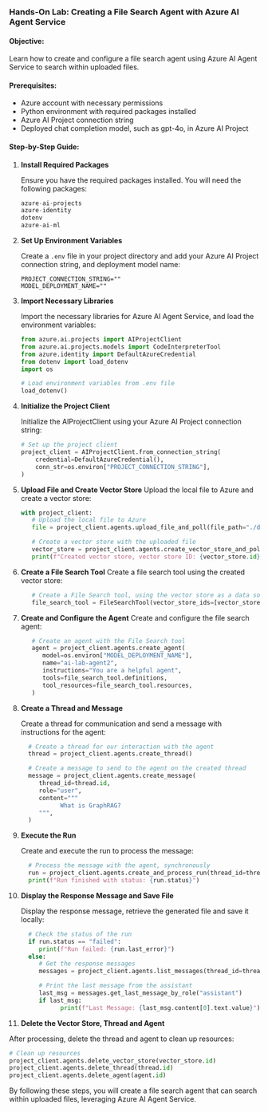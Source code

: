 ### Hands-On Lab: Creating a File Search Agent with Azure AI Agent Service

#### Objective:
Learn how to create and configure a file search agent using Azure AI Agent Service to search within uploaded files.

#### Prerequisites:
- Azure account with necessary permissions
- Python environment with required packages installed
- Azure AI Project connection string
- Deployed chat completion model, such as gpt-4o, in Azure AI Project

#### Step-by-Step Guide:

1. **Install Required Packages**

	Ensure you have the required packages installed. You will need the following packages:
	```python
	azure-ai-projects
	azure-identity
	dotenv
   azure-ai-ml
	```

2. **Set Up Environment Variables**

	Create a `.env` file in your project directory and add your Azure AI Project connection string, and deployment model name:
	```plaintext
	PROJECT_CONNECTION_STRING=""
	MODEL_DEPLOYMENT_NAME=""
	```

3. **Import Necessary Libraries**

	Import the necessary libraries for Azure AI Agent Service, and load the environment variables:
	```python
	from azure.ai.projects import AIProjectClient
	from azure.ai.projects.models import CodeInterpreterTool
	from azure.identity import DefaultAzureCredential
	from dotenv import load_dotenv
	import os
	
	# Load environment variables from .env file
	load_dotenv()
	```

4. **Initialize the Project Client**

	Initialize the AIProjectClient using your Azure AI Project connection string:
	```python
	# Set up the project client
	project_client = AIProjectClient.from_connection_string(
		credential=DefaultAzureCredential(),
		conn_str=os.environ["PROJECT_CONNECTION_STRING"],
	)
	```

5. **Upload File and Create Vector Store**
   Upload the local file to Azure and create a vector store:
   ```python
   with project_client:
      # Upload the local file to Azure
      file = project_client.agents.upload_file_and_poll(file_path="./data/intro_rag.md", purpose="assistants")

      # Create a vector store with the uploaded file
      vector_store = project_client.agents.create_vector_store_and_poll(file_ids=[file.id], name="sample_vector_store")
      print(f"Created vector store, vector store ID: {vector_store.id}")
   ```

6. **Create a File Search Tool**
   Create a file search tool using the created vector store:
   ```python
      # Create a File Search tool, using the vector store as a data source
      file_search_tool = FileSearchTool(vector_store_ids=[vector_store.id])
   ```

7. **Create and Configure the Agent**
   Create and configure the file search agent:
   ```python
      # Create an agent with the File Search tool
      agent = project_client.agents.create_agent(
         model=os.environ["MODEL_DEPLOYMENT_NAME"],
         name="ai-lab-agent2",
         instructions="You are a helpful agent",
         tools=file_search_tool.definitions,
         tool_resources=file_search_tool.resources,
      )
   ```

8. **Create a Thread and Message**

	Create a thread for communication and send a message with instructions for the agent:
	```python
      # Create a thread for our interaction with the agent
      thread = project_client.agents.create_thread()

      # Create a message to send to the agent on the created thread
      message = project_client.agents.create_message(
         thread_id=thread.id,
         role="user",
         content="""
               What is GraphRAG?
         """,
      )
	```

9. **Execute the Run**

	Create and execute the run to process the message:
	```python
      # Process the message with the agent, synchronously
      run = project_client.agents.create_and_process_run(thread_id=thread.id, assistant_id=agent.id)
      print(f"Run finished with status: {run.status}")
	```

10. **Display the Response Message and Save File**

	Display the response message, retrieve the generated file and save it locally:
	```python
      # Check the status of the run
      if run.status == "failed":
         print(f"Run failed: {run.last_error}")
      else:
         # Get the response messages
         messages = project_client.agents.list_messages(thread_id=thread.id)

         # Print the last message from the assistant
         last_msg = messages.get_last_message_by_role("assistant")
         if last_msg:
               print(f"Last Message: {last_msg.content[0].text.value}")
	```

11. **Delete the Vector Store, Thread and Agent**

   After processing, delete the thread and agent to clean up resources:
   ```python
   # Clean up resources
   project_client.agents.delete_vector_store(vector_store.id)
   project_client.agents.delete_thread(thread.id)
   project_client.agents.delete_agent(agent.id)
   ```

By following these steps, you will create a file search agent that can search within uploaded files, leveraging Azure AI Agent Service.